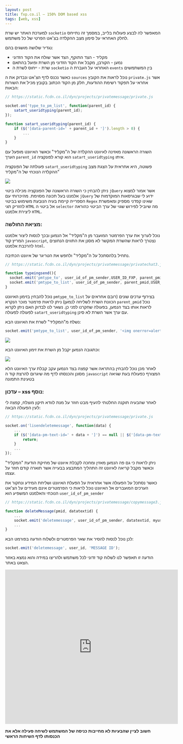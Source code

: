 ```yaml
---
layout: post
title: fxp.co.il – 150% DOM based xss
tags: [web, xss]
---
```

למערכת האתר יש שרת `socketio` המאפשר לה לבצע פעולות בלייב, במסמך זה נתייחס לחלק האחראי על סימון מצב ההקלדה בצ'אט הפרטי של כל משתמש.

נגדיר שלושה מושגים בהם:
- מקליד - הצד התוקף, הצד אשר שולח את הקוד הזדוני
- נמען - הקורבן, מקבל את הקוד הזדוני מן השרת ופועל בהתאם
- שרת - ייחוס לשרת ה `socketio` האחראי על העברת ה `events` בין המשתמשים
<!--more-->

כאשר נכנס לדף הצ'אט ונבדוק את ה `sources` נוכל לראות את הקובץ `private.js` אשר אחראי על תפקוד רשימת ההודעות, חלק מן הקוד הכתוב בקובץ מכיל את השורות הבאות:

```javascript
// https://static.fcdn.co.il/dyn/projects/privatemessage/private.js

socket.on('type_to_pm_list', function(parent_id) {
    satart_useridtyping(parent_id);
});

function satart_useridtyping(parent_id) {
    if ($('[data-parent-id=' + parent_id + ']').length > 0) {
    	...
    }
}
```

השורה הראשונה מאזינה לאיוונט ההקלדה של ה"מקליד" וכאשר האיוונט מופעל עם הערך `parent_id` הוא קורא לפונקציה `satart_useridtyping` איתו.

פעולתה של הפונקציה `satart_useridtyping` פשוטה, היא אחראית על הצגת מצב ההקלדה הנוכחי של ה"מקליד"

![](https://i.imgur.com/AkLfCp7.png)

ניתן להבחין כי השורה הראשונה של הפונקציה מכילה ביטוי `jQuery` אשר אמור למצוא אלמנט בעל תכונה מסוימת. מהיכרותי עם `jQuery` ידוע לי שבגרסאות המוקדמות של הספרייה קיימת בעיה הנובעת משימוש בביטוי `Regex` שאינו קפדני מספיק ומאפשרת להזריק תגי `HTML` אל ביטוי ה `selector` מה שיוביל לפירוש שגוי של ערך הביטוי כהוראה ליצירת אלמנט `HTML`.

### מציאת החולשה:

נוכל לערוך את ערך הפרמטר המועבר מן ה"מקליד" אל הנמען ובכך לנסות ליצור אלמנט המריץ קוד `javascript`, נצטרך לראות שהשרת המקשר לא מסנן את התווים הנחוצים להרכבת אלמנט `html`.

נתחיל בלהסתכל על ה"מקליד" ולחפש את הטריגר של איוונט הכתיבה.

```javascript
// https://static.fcdn.co.il/dyn/projects/privatemessage/privatechat3.js

function typeingsend(){
  socket.emit('pmtype_to', user_id_of_pm_sender,USER_ID_FXP, parent_pmid,nodetoken); 
  socket.emit('pmtype_to_list', user_id_of_pm_sender, parent_pmid,USER_ID_FXP,usertokenpm );
}
```

נוכל להבחין בזימון האיוונט `pmtype_to_list` בצירוף ערכים שונים (רובם אחראים על הכוונת השרת לשליחה לנמען)
ניתן לראות פרמטר מוכר הנקרא `parent_pmid` נוכל לראות אותו בצד הנמען, בפעולה שחקרנו לפני כן.
נשאר לנו לבדוק האם ניתן לקרוא לפעולה לפעולה `satart_useridtyping` עם ערך אשר השרת לא סינן.

נשלח מ"המקליד" לשרת את האיוונט הבא:

```javascript
socket.emit('pmtype_to_list', user_id_of_pm_sender, '<img onerror=alert(1) src', USER_ID_FXP, usertokenpm);
```

![](https://i.imgur.com/EbTQ7yx.png)

וכתגובה הנמען יקבל מן השרת את זימון האיוונט הבא:

![](https://i.imgur.com/CHd2gaD.png)

לאחר מכן נוכל להבחין בהתראה אשר קפצה בצד הנמען עקב קבלת ערך האיוונט הלא מסונן והכנסתו לדף מה שיגרום להרצת קוד ה `javascript` המצורף כפעולת בעת שגיאה בטעינת התמונה


### עדכון – xss נוסף:

לאחר שהבעיה תוקנה החלטתי להעיף מבט חוזר על מנת לוודא תיקון מוצלח, קפצה לי לעין הפעולה הבאה:

```javascript
// https://static.fcdn.co.il/dyn/projects/privatemessage/private.js

socket.on('lisendeletemessage', function(data) {
    ...
    if ($('[data-pm-text-id=' + data + ']') == null || $('[data-pm-text-id=' + data + ']')[0] == "undefined") {
        return;
    }
    ...
});
```

ניתן לראות כי גם פה הנמען מאזין ומחכה לקבלת איוונט של מחיקת הודעת "המקליד" וכאשר מקבל קריאה לאיוונט זה התהליך המתבצע בבעייה אשר תוארה קודם חוזר על עצמו.

כאשר נסתכל על הפעולה אשר אחראית על הפעלת האיוונט ושליחת המידע ונחקור את הערכים המועברים אל האיוונט נוכל לראות כי הפרמטרים אינם מעידים על הצ'אט הנוכחי והאלמנט המשפיע הוא `user_id_of_pm_sender`

```javascript
// https://static.fcdn.co.il/dyn/projects/privatemessage/copymessage3.js

function deleteMessage(pmid, datatextid) {
    ...
    socket.emit('deletemessage', user_id_of_pm_sender, datatextid, myuseridsocket, nodetoken);
    ...
}
```
לכן נוכל לנסות להסיר את שאר הפרמטרים ולשלוח הודעה בפורמט הבא:

```javascript
socket.emit('deletemessage', user_id, 'MESSAGE ID');
```

הודעה זו תאפשר לנו לשלוח קוד זדוני לכל משתמש ולהריצו במידה והוא נמצא באזור הצאט באתר.

<iframe width="560" height="500" src="https://www.youtube.com/embed/2D9tK3t6GfU" frameborder="0" allow="accelerometer; autoplay; encrypted-media; gyroscope; picture-in-picture" allowfullscreen></iframe>

**חשוב לציין שהבעיות לא מחייבות כניסה של המשתמש לשיחה פעילה אלא את הכנסותו לדף השיחות הראשי**